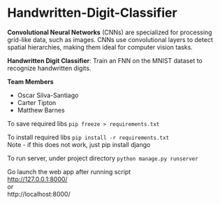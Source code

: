 # Handwritten-Digit-Classifier

**Convolutional Neural Networks** (CNNs) are specialized for processing grid-like data, such as images. CNNs use convolutional layers to detect spatial hierarchies, making them ideal for computer vision tasks.

**Handwritten Digit Classifier**: Train an FNN on the MNIST dataset to recognize handwritten digits.

**Team Members**
- Oscar Silva-Santiago
- Carter Tipton
- Matthew Barnes

To save required libs
`pip freeze > requirements.txt`

To install required libs
`pip install -r requirements.txt`  
Note - if this does not work, just pip install django

To run server, under project directory
`python manage.py runserver`

Go launch the web app after running script  
http://127.0.0.1:8000/  
or  
http://localhost:8000/